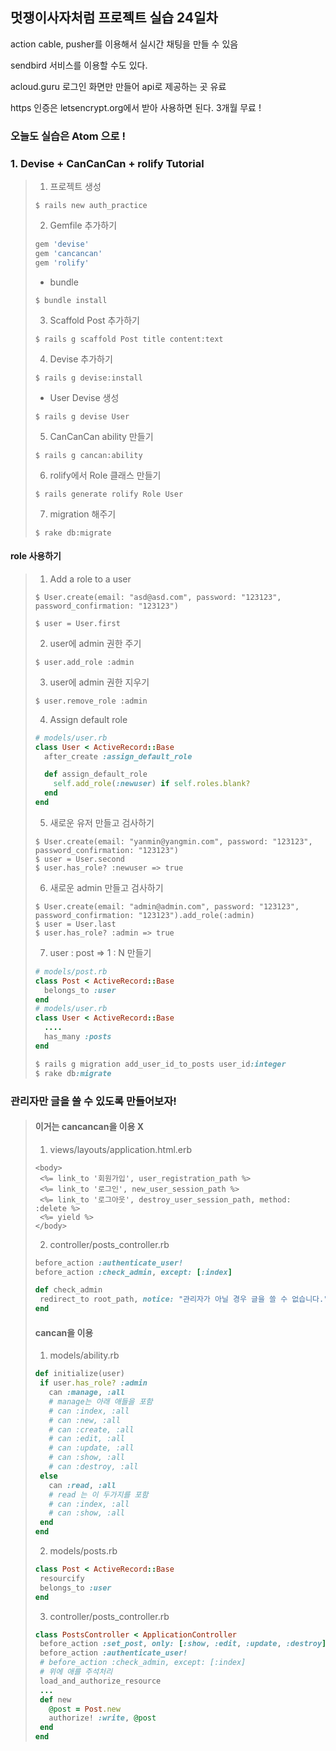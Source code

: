## 멋쟁이사자처럼 프로젝트 실습 24일차

action cable, pusher를 이용해서 실시간 채팅을 만들 수 있음

sendbird 서비스를 이용할 수도 있다.

acloud.guru 로그인 화면만 만들어 api로 제공하는 곳 유료 

https 인증은 letsencrypt.org에서 받아 사용하면 된다. 3개월 무료 !



### 오늘도 실습은 Atom 으로 !



### 1. Devise + CanCanCan + rolify Tutorial

>1. 프로젝트 생성
>
>```
>$ rails new auth_practice
>```
>
>2. Gemfile 추가하기
>
>```ruby
>gem 'devise'
>gem 'cancancan'
>gem 'rolify'
>```
>
>- bundle 
>
>```
>$ bundle install
>```
>
>3. Scaffold Post 추가하기
>
>```
>$ rails g scaffold Post title content:text
>```
>
>4. Devise 추가하기
>
>```
>$ rails g devise:install
>```
>
>- User Devise 생성
>
>```
>$ rails g devise User
>```
>
>5. CanCanCan ability 만들기
>
>```
>$ rails g cancan:ability
>```
>
>6. rolify에서  Role 클래스 만들기
>
>```
>$ rails generate rolify Role User
>```
>
>7. migration 해주기
>
>```
>$ rake db:migrate
>```
>
>

#### role 사용하기

> 1. Add a role to a user
>
> ```
> $ User.create(email: "asd@asd.com", password: "123123", password_confirmation: "123123")
>
> $ user = User.first
> ```
>
> 2. user에 admin 권한 주기
>
> ```
> $ user.add_role :admin
> ```
>
> 3. user에 admin 권한 지우기
>
> ```
> $ user.remove_role :admin
> ```
>
> 4. Assign default role 
>
> ```ruby
> # models/user.rb
> class User < ActiveRecord::Base
>   after_create :assign_default_role
>
>   def assign_default_role
>     self.add_role(:newuser) if self.roles.blank?
>   end
> end
> ```
>
> 5. 새로운 유저 만들고 검사하기
>
> ```
> $ User.create(email: "yanmin@yangmin.com", password: "123123", password_confirmation: "123123")
> $ user = User.second
> $ user.has_role? :newuser => true
> ```
>
> 6. 새로운 admin 만들고 검사하기
>
> ```
> $ User.create(email: "admin@admin.com", password: "123123", password_confirmation: "123123").add_role(:admin)
> $ user = User.last
> $ user.has_role? :admin => true
> ```
>
> 7. user : post => 1 : N 만들기
>
> ```ruby
> # models/post.rb
> class Post < ActiveRecord::Base
>   belongs_to :user
> end
> # models/user.rb
> class User < ActiveRecord::Base
>   ....
>   has_many :posts
> end
>
> $ rails g migration add_user_id_to_posts user_id:integer
> $ rake db:migrate
> ```
>
> 

### 관리자만 글을 쓸 수 있도록 만들어보자!

>#### 이거는 cancancan을 이용 X 
>
>1. views/layouts/application.html.erb
>
>```erb
><body>
>  <%= link_to '회원가입', user_registration_path %>
>  <%= link_to '로그인', new_user_session_path %>
>  <%= link_to '로그아웃', destroy_user_session_path, method: :delete %>
>  <%= yield %>
></body>
>```
>
>2. controller/posts_controller.rb
>
>```ruby
>before_action :authenticate_user!
>before_action :check_admin, except: [:index]
>
>def check_admin
>  redirect_to root_path, notice: "관리자가 아닐 경우 글을 쓸 수 없습니다." if !current_user.has_role? :admin
>end
>```
>
>#### cancan을 이용
>
>1. models/ability.rb
>
>```ruby
>def initialize(user)
>  if user.has_role? :admin
>    can :manage, :all
>    # manage는 아래 애들을 포함
>    # can :index, :all
>    # can :new, :all
>    # can :create, :all
>    # can :edit, :all
>    # can :update, :all
>    # can :show, :all
>    # can :destroy, :all
>  else
>    can :read, :all
>    # read 는 이 두가지를 포함
>    # can :index, :all
>    # can :show, :all
>  end 
>end
>```
>
>2. models/posts.rb
>
>```ruby
>class Post < ActiveRecord::Base
>  resourcify
>  belongs_to :user
>end
>```
>
>3. controller/posts_controller.rb
>
>```ruby
>class PostsController < ApplicationController
>  before_action :set_post, only: [:show, :edit, :update, :destroy]
>  before_action :authenticate_user!
>  # before_action :check_admin, except: [:index]
>  # 위에 애를 주석처리
>  load_and_authorize_resource
>  ...
>  def new
>    @post = Post.new
>    authorize! :write, @post
>  end  
>end
>```
>
>
>
>
>
>

